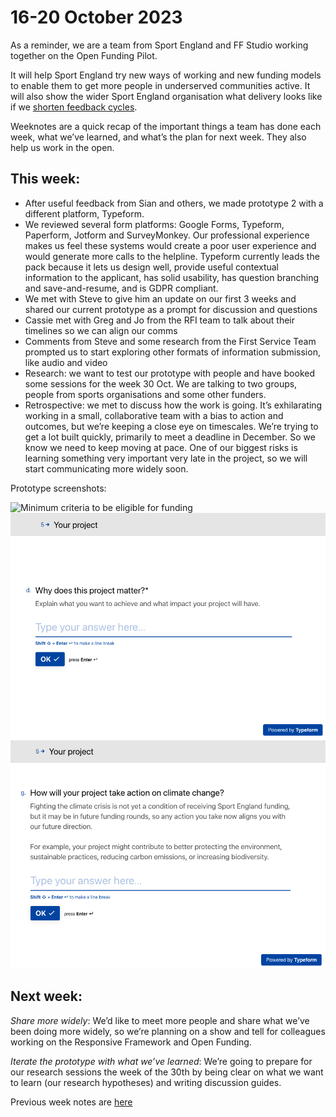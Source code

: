 # 16-20 October 2023

As a reminder, we are a team from Sport England and FF Studio working together on the Open Funding Pilot.

It will help Sport England try new ways of working and new funding models to enable them to get more people in underserved communities active. It will also show the wider Sport England organisation what delivery looks like if we [shorten feedback cycles](https://www.atlassian.com/blog/productivity/shorten-feedback-loops-reduce-teams-stress).

Weeknotes are a quick recap of the important things a team has done each week, what we’ve learned, and what’s the plan for next week. They also help us work in the open.

## This week:

* After useful feedback from Sian and others, we made prototype 2 with a different platform, Typeform.
* We reviewed several form platforms: Google Forms, Typeform, Paperform, Jotform and SurveyMonkey. Our professional experience makes us feel these systems would create a poor user experience and would generate more calls to the helpline. Typeform currently leads the pack because it lets us design well, provide useful contextual information to the applicant, has solid usability, has question branching and save-and-resume, and is GDPR compliant.
* We met with Steve to give him an update on our first 3 weeks and shared our current prototype as a prompt for discussion and questions
* Cassie met with Greg and Jo from the RFI team to talk about their timelines so we can align our comms
* Comments from Steve and some research from the First Service Team prompted us to start exploring other formats of information submission, like audio and video
* Research: we want to test our prototype with people and have booked some sessions for the week 30 Oct. We are talking to two groups, people from sports organisations and some other funders.
* Retrospective: we met to discuss how the work is going. It’s exhilarating working in a small, collaborative team with a bias to action and outcomes, but we’re keeping a close eye on timescales. We’re trying to get a lot built quickly, primarily to meet a deadline in December. So we know we need to keep moving at pace. One of our biggest risks is learning something very important very late in the project, so we will start communicating more widely soon.

Prototype screenshots:

![Minimum criteria to be eligible for funding](./openfundingpilot/images/ffse_p2_eligible.png)
![Why does this project matter?](./open-funding-pilot/images/ffse_p2_matter.png)
![How will your project take action on climate change?](./open-funding-pilot/images/ffse_p2_climate.png)

## Next week:

*Share more widely*: We’d like to meet more people and share what we’ve been doing more widely, so we’re planning on a show and tell for colleagues working on the Responsive Framework and Open Funding.

*Iterate the prototype with what we’ve learned*: We’re going to prepare for our research sessions the week of the 30th by being clear on what we want to learn (our research hypotheses) and writing discussion guides.


Previous week notes are [here](https://openfundingpilot.ff.studio/open-funding-pilot/)
